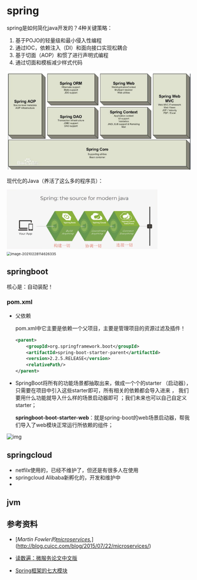 # spring

spring是如何简化java开发的？4种关键策略：

1. 基于POJO的轻量级和最小侵入性编程
2. 通过IOC，依赖注入（DI）和面向接口实现松耦合
3. 基于切面（AOP）和惯了进行声明式编程
4. 通过切面和模板减少样式代码



![img](images/7-modules.png)



现代化的Java（养活了这么多的程序员）：

<img src="images/modern-java.png" alt="image-20210227082548984" style="zoom:40%;" />





<img src="spring.assets/image-20210228114626335.png" alt="image-20210228114626335" style="zoom:67%;" />







## springboot

核心是：自动装配！



### pom.xml

- 父依赖

  pom.xml中它主要是依赖一个父项目，主要是管理项目的资源过滤及插件！

  ```xml
  <parent>
      <groupId>org.springframework.boot</groupId>
      <artifactId>spring-boot-starter-parent</artifactId>
      <version>2.2.5.RELEASE</version>
      <relativePath/>
  </parent>
  ```

  

- SpringBoot将所有的功能场景都抽取出来，做成一个个的starter （启动器），只需要在项目中引入这些starter即可，所有相关的依赖都会导入进来 ， 我们要用什么功能就导入什么样的场景启动器即可 ；我们未来也可以自己自定义 starter；

  **springboot-boot-starter-web**：就是spring-boot的web场景启动器，帮我们导入了web模块正常运行所依赖的组件；

![img](https://img2020.cnblogs.com/i-beta/1418974/202003/1418974-20200309184347408-1065424525.png)

## springcloud

- netfilx使用的，已经不维护了，但还是有很多人在使用
- springcloud Alibaba新孵化的，开发和维护中
- 

## jvm



## 参考资料

- [*Martin Fowler的[microservices](http://martinfowler.com/articles/microservices.html),*](http://blog.cuicc.com/blog/2015/07/22/microservices/)

- [读数遍：微服务论文中文版](http://blog.cuicc.com/blog/2015/07/22/microservices/)

- [Spring框架的七大模块](https://www.cnblogs.com/lanseyitai1224/p/7895767.html)
